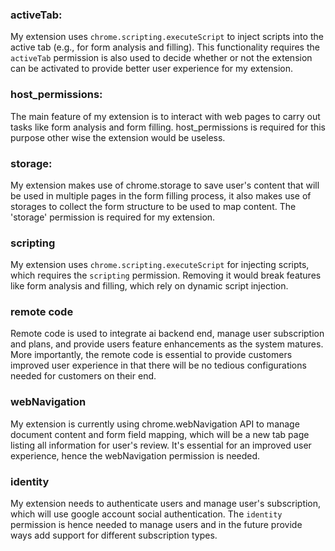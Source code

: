 ### activeTab:
My extension uses `chrome.scripting.executeScript` to inject scripts into the active tab (e.g., for form analysis and filling). This functionality requires the `activeTab` permission is also used to decide whether or not the extension can be activated to provide better user experience for my extension.

### host_permissions:
The main feature of my extension is to interact with web pages to carry out tasks like form analysis and form filling. host_permissions is required for this purpose other wise the extension would be useless.

### storage:
My extension makes use of chrome.storage to save user's content that will be used in multiple pages in the form filling process, it also makes use of storages to collect the form structure to be used to map content. The 'storage' permission is required for my extension.

### scripting
My extension uses `chrome.scripting.executeScript` for injecting scripts, which requires the `scripting` permission. Removing it would break features like form analysis and filling, which rely on dynamic script injection.

### remote code
Remote code is used to integrate ai backend end, manage user subscription and plans, and provide users feature enhancements as the system matures. More importantly, the remote code is essential to provide customers improved user experience in that there will be no tedious configurations needed for customers on their end.

### webNavigation
My extension is currently using chrome.webNavigation API to manage document content and form field mapping, which will be a new tab page listing all information for user's review. It's essential for an improved user experience, hence the webNavigation permission is needed.

### identity
My extension needs to authenticate users and manage user's subscription, which will use google account social authentication. The `identity` permission is hence needed to manage users and in the future provide ways add support for different subscription types.

